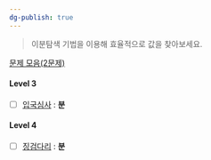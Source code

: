 ```yaml
---
dg-publish: true
---
```

> 이분탐색 기법을 이용해 효율적으로 값을 찾아보세요.

[문제 모음(2문제)](https://school.programmers.co.kr/learn/courses/30/parts/12486)
#### Level 3
- [ ] [입국심사](https://school.programmers.co.kr/learn/courses/30/lessons/43238) : **분**

#### Level 4
- [ ] [징검다리](https://school.programmers.co.kr/learn/courses/30/lessons/43236) : **분**